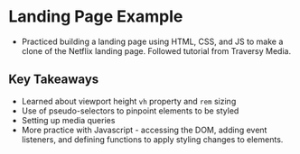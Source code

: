 # Landing Page Example

- Practiced building a landing page using HTML, CSS, and JS to make a clone of the Netflix landing page. Followed tutorial from Traversy Media.

## Key Takeaways

- Learned about viewport height `vh` property and `rem` sizing
- Use of pseudo-selectors to pinpoint elements to be styled
- Setting up media queries
- More practice with Javascript - accessing the DOM, adding event listeners, and defining functions to apply styling changes to elements.
